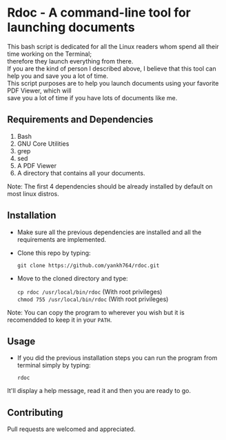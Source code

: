 # Rdoc - A command-line tool for launching documents
This bash script is dedicated for all the Linux readers whom spend all their time working on the Terminal;    
therefore they launch everything from there.   
If you are the kind of person I described above, I believe that this tool can help you and save you a lot of time.  
This script purposes are to help you launch documents using your favorite PDF Viewer, which will    
save you a lot of time if you have lots of documents like me.

## Requirements and Dependencies
1. Bash 
2. GNU Core Utilities
3. grep
4. sed
5. A PDF Viewer
6. A directory that contains all your documents.    

Note: The first 4 dependencies should be already installed by default on most linux distros.

## Installation 
* Make sure all the previous dependencies are installed and all the requirements are implemented.
* Clone this repo by typing:   
    
    `git clone https://github.com/yankh764/rdoc.git`    

* Move to the cloned directory and type:    
    
    `cp rdoc /usr/local/bin/rdoc` (With root privileges)    
    `chmod 755 /usr/local/bin/rdoc` (With root privileges)
    
Note: You can copy the program to wherever you wish but it is recomendded to keep it in your `PATH`.   

## Usage
* If you did the previous installation steps you can run the program from terminal simply by typing:   
    
    `rdoc`     

It'll display a help message, read it and then you are ready to go.

## Contributing
Pull requests are welcomed and appreciated.